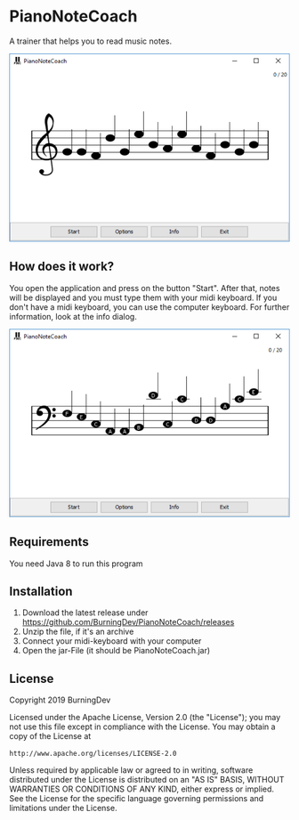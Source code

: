 # PianoNoteCoach
A trainer that helps you to read music notes.

![alt text](https://raw.githubusercontent.com/BurningDev/PianoNoteCoach/master/images/PianoNoteCoach.png)

## How does it work?
You open the application and press on the button "Start". After that, notes will be displayed and you must type them with your midi keyboard. If you don't have a midi keyboard, you can use the computer keyboard. For further information, look at the info dialog.

![alt text](https://raw.githubusercontent.com/BurningDev/PianoNoteCoach/master/images/PianoNoteCoach4.png)

## Requirements
You need Java 8 to run this program

## Installation
1. Download the latest release under https://github.com/BurningDev/PianoNoteCoach/releases
2. Unzip the file, if it's an archive
3. Connect your midi-keyboard with your computer
4. Open the jar-File (it should be PianoNoteCoach.jar)

## License
Copyright 2019 BurningDev

Licensed under the Apache License, Version 2.0 (the "License");
you may not use this file except in compliance with the License.
You may obtain a copy of the License at

    http://www.apache.org/licenses/LICENSE-2.0

Unless required by applicable law or agreed to in writing, software
distributed under the License is distributed on an "AS IS" BASIS,
WITHOUT WARRANTIES OR CONDITIONS OF ANY KIND, either express or implied.
See the License for the specific language governing permissions and
limitations under the License.

